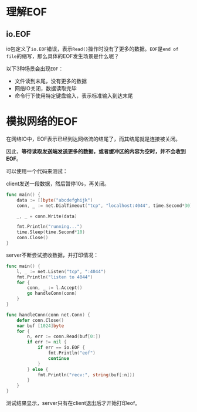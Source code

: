 # 理解EOF

## io.EOF

io包定义了`io.EOF`错误，表示`Read()`操作时没有了更多的数据。`EOF`是`end of file`的缩写，那么具体的EOF发生场景是什么呢？

以下3种场景会出现`EOF`：

- 文件读到末尾，没有更多的数据
- 网络IO关闭，数据读取完毕
- 命令行下使用特定键盘输入，表示标准输入到达末尾

# 模拟网络的EOF

在网络IO中，EOF表示已经到达网络流的结尾了，而其结尾就是连接被关闭。

因此，**等待读取发送端发送更多的数据，或者缓冲区的内容为空时，并不会收到EOF**。

可以使用一个代码来测试：

client发送一段数据，然后暂停10s，再关闭。

```go
func main() {
	data := []byte("abcdefghijk")
	conn, _ := net.DialTimeout("tcp", "localhost:4044", time.Second*30)

	_, _ = conn.Write(data)

	fmt.Println("running...")
	time.Sleep(time.Second*10)
	conn.Close()
}
```

server不断尝试接收数据，并打印情况：

```go
func main() {
	l, _ := net.Listen("tcp", ":4044")
	fmt.Println("listen to 4044")
	for {
		conn, _ := l.Accept()
		go handleConn(conn)
	}
}

func handleConn(conn net.Conn) {
	defer conn.Close()
	var buf [1024]byte
	for {
		n, err := conn.Read(buf[0:])
		if err != nil {
			if err == io.EOF {
				fmt.Println("eof")
				continue
			}
		} else {
			fmt.Println("recv:", string(buf[:n]))
		}
	}
}
```

测试结果显示，server只有在client退出后才开始打印eof。
